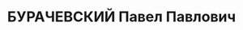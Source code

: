 ---
title: БУРАЧЕВСКИЙ Павел Павлович
description: "Род. в 1898, Виленская губ., Вилейский уезд, дер. Думаново, белорус,\
  \ обр.: н/среднее, член/канд. в члены ВКП(б). Проживал: Минская обл., Минск, ул.\
  \ Коммунальная 3-й дом Советов, кв. 3. Нарком, Наркомздрав БССР \n  Арестован 26.07.1937.\
  \ Обв. по ст. 68, 69, 70, 76 УК БССР - член рук.центра правотроц.тер.орг-ции. Приговор:\
  \ ВК ВС СССР, 24.11.1937 – ВМН с конфискацией имущества. Расстрелян 24.11.1937,\
  \ Минск. \n  Реабилитирован ВК ВС СССР 06.04.1957"
---